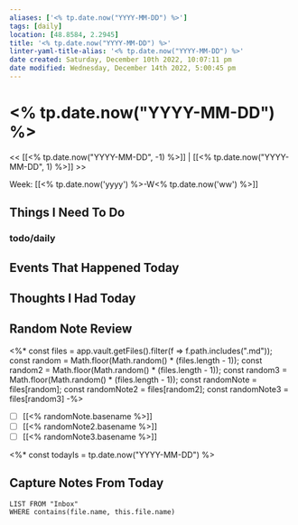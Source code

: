 ```yaml
---
aliases: ['<% tp.date.now("YYYY-MM-DD") %>']
tags: [daily]
location: [48.8584, 2.2945]
title: '<% tp.date.now("YYYY-MM-DD") %>'
linter-yaml-title-alias: '<% tp.date.now("YYYY-MM-DD") %>'
date created: Saturday, December 10th 2022, 10:07:11 pm
date modified: Wednesday, December 14th 2022, 5:00:45 pm
---
```


# <% tp.date.now("YYYY-MM-DD") %>

<< [[<% tp.date.now("YYYY-MM-DD", -1) %>]] | [[<% tp.date.now("YYYY-MM-DD", 1) %>]] >>

Week: [[<% tp.date.now('yyyy') %>-W<% tp.date.now('ww') %>]]

## Things I Need To Do

### todo/daily

## Events That Happened Today

## Thoughts I Had Today

## Random Note Review

<%* const files = app.vault.getFiles().filter(f => f.path.includes(".md")); const random = Math.floor(Math.random() * (files.length - 1)); const random2 = Math.floor(Math.random() * (files.length - 1)); const random3 = Math.floor(Math.random() * (files.length - 1)); const randomNote = files[random]; const randomNote2 = files[random2]; const randomNote3 = files[random3] -%>

- [ ] [[<% randomNote.basename %>]]
- [ ] [[<% randomNote2.basename %>]]
- [ ] [[<% randomNote3.basename %>]]

<%* const todayIs = tp.date.now("YYYY-MM-DD") %>

## Capture Notes From Today

```dataview
LIST FROM "Inbox"
WHERE contains(file.name, this.file.name)
```
